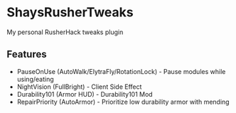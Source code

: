  
# ShaysRusherTweaks

My personal RusherHack tweaks plugin

## Features
- PauseOnUse (AutoWalk/ElytraFly/RotationLock) - Pause modules while using/eating
- NightVision (FullBright) - Client Side Effect
- Durability101 (Armor HUD) - Durability101 Mod
- RepairPriority (AutoArmor) - Prioritize low durability armor with mending